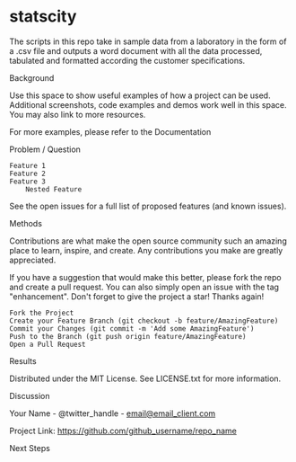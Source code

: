 # statscity

The scripts in this repo take in sample data from a laboratory in the form of a .csv file and outputs a word document with all the data processed, tabulated and formatted according the customer specifications. 

Background

Use this space to show useful examples of how a project can be used. Additional screenshots, code examples and demos work well in this space. You may also link to more resources.

For more examples, please refer to the Documentation

Problem / Question

    Feature 1
    Feature 2
    Feature 3
        Nested Feature

See the open issues for a full list of proposed features (and known issues).

Methods

Contributions are what make the open source community such an amazing place to learn, inspire, and create. Any contributions you make are greatly appreciated.

If you have a suggestion that would make this better, please fork the repo and create a pull request. You can also simply open an issue with the tag "enhancement". Don't forget to give the project a star! Thanks again!

    Fork the Project
    Create your Feature Branch (git checkout -b feature/AmazingFeature)
    Commit your Changes (git commit -m 'Add some AmazingFeature')
    Push to the Branch (git push origin feature/AmazingFeature)
    Open a Pull Request

Results

Distributed under the MIT License. See LICENSE.txt for more information.

Discussion

Your Name - @twitter_handle - email@email_client.com

Project Link: https://github.com/github_username/repo_name

Next Steps

